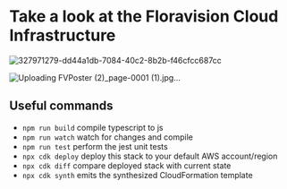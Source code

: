 # Take a look at the Floravision Cloud Infrastructure

![327971279-dd44a1db-7084-40c2-8b2b-f46cfcc687cc](https://github.com/Smart-Indoor-Gardening-System/Flora-Vision-Cloud/assets/68688967/4f2e4993-fac2-48fa-868a-fffe073ed280)



![Uploading FVPoster (2)_page-0001 (1).jpg…]()


## Useful commands

* `npm run build`   compile typescript to js
* `npm run watch`   watch for changes and compile
* `npm run test`    perform the jest unit tests
* `npx cdk deploy`  deploy this stack to your default AWS account/region
* `npx cdk diff`    compare deployed stack with current state
* `npx cdk synth`   emits the synthesized CloudFormation template

